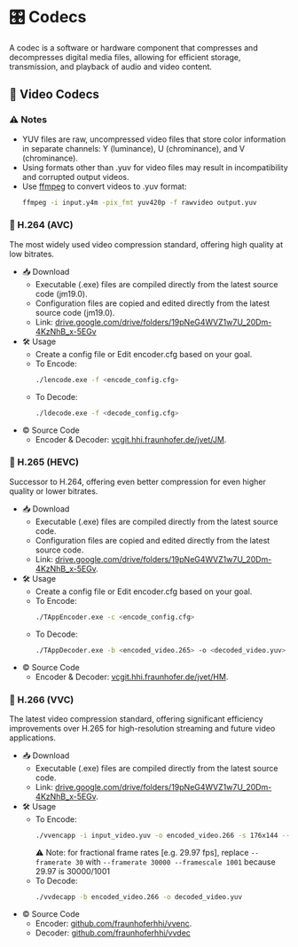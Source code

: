 # 🎛️ Codecs
A codec is a software or hardware component that compresses and decompresses digital media files, allowing for efficient storage, transmission, and playback of audio and video content.

## 🎥 Video Codecs

### ⚠️ Notes
   - YUV files are raw, uncompressed video files that store color information in separate channels: Y (luminance), U (chrominance), and V (chrominance).
   - Using formats other than .yuv for video files may result in incompatibility and corrupted output videos.
   - Use [ffmpeg](https://github.com/BtbN/FFmpeg-Builds) to convert videos to .yuv format:
      ```bash
      ffmpeg -i input.y4m -pix_fmt yuv420p -f rawvideo output.yuv
      ```

### 🎥 H.264 (AVC)
The most widely used video compression standard, offering high quality at low bitrates.
   - 📥 Download
      - Executable (.exe) files are compiled directly from the latest source code (jm19.0).
      - Configuration files are copied and edited directly from the latest source code (jm19.0).
      - Link: [drive.google.com/drive/folders/19pNeG4WVZ1w7U_20Dm-4KzNhB_x-5EGv](https://drive.google.com/drive/folders/19pNeG4WVZ1w7U_20Dm-4KzNhB_x-5EGv)
   - 🛠️ Usage
      - Create a config file or Edit encoder.cfg based on your goal.
      - To Encode:
         ```bash
         ./lencode.exe -f <encode_config.cfg>
         ```
      - To Decode:
         ```bash
         ./ldecode.exe -f <decode_config.cfg>
         ```
   - ©️ Source Code
      - Encoder & Decoder: [vcgit.hhi.fraunhofer.de/jvet/JM](https://vcgit.hhi.fraunhofer.de/jvet/JM).

### 🎥 H.265 (HEVC)
Successor to H.264, offering even better compression for even higher quality or lower bitrates.
   - 📥 Download
      - Executable (.exe) files are compiled directly from the latest source code.
      - Configuration files are copied and edited directly from the latest source code.
      - Link: [drive.google.com/drive/folders/19pNeG4WVZ1w7U_20Dm-4KzNhB_x-5EGv](https://drive.google.com/drive/folders/19pNeG4WVZ1w7U_20Dm-4KzNhB_x-5EGv).
   - 🛠️ Usage
      - Create a config file or Edit encoder.cfg based on your goal.
      - To Encode:
         ```bash
         ./TAppEncoder.exe -c <encode_config.cfg>
         ```
      - To Decode:
         ```bash
         ./TAppDecoder.exe -b <encoded_video.265> -o <decoded_video.yuv>
         ```
   - ©️ Source Code
      - Encoder & Decoder: [vcgit.hhi.fraunhofer.de/jvet/HM](https://vcgit.hhi.fraunhofer.de/jvet/HM).

### 🎥 H.266 (VVC)
The latest video compression standard, offering significant efficiency improvements over H.265 for high-resolution streaming and future video applications.
   - 📥 Download
      - Executable (.exe) files are compiled directly from the latest source code.
      - Link: [drive.google.com/drive/folders/19pNeG4WVZ1w7U_20Dm-4KzNhB_x-5EGv](https://drive.google.com/drive/folders/19pNeG4WVZ1w7U_20Dm-4KzNhB_x-5EGv).
   - 🛠️ Usage
      - To Encode:
         ```bash
         ./vvencapp -i input_video.yuv -o encoded_video.266 -s 176x144 --framerate 30 --frames 20 --profile main_10 --level 5.1 --format yuv420 --bitrate 0 --qp 32
         ```
         ⚠️ Note: for fractional frame rates [e.g. 29.97 fps], replace `--framerate 30` with `--framerate 30000 --framescale 1001` because 29.97 is 30000/1001
      - To Decode:
         ```bash
         ./vvdecapp -b encoded_video.266 -o decoded_video.yuv
         ```
   - ©️ Source Code
      - Encoder: [github.com/fraunhoferhhi/vvenc](https://github.com/fraunhoferhhi/vvenc).
      - Decoder: [github.com/fraunhoferhhi/vvdec](https://github.com/fraunhoferhhi/vvdec)